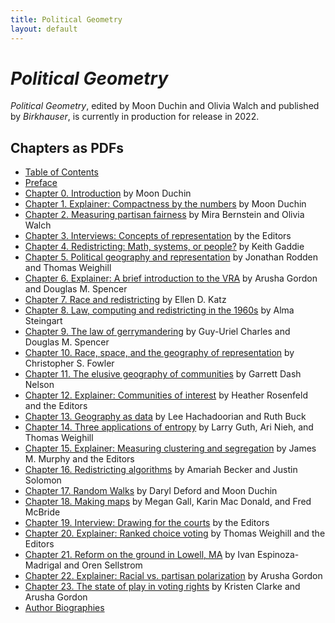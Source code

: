 ```yaml
---
title: Political Geometry
layout: default
---
```


# _Political Geometry_

_Political Geometry_, edited by Moon Duchin and Olivia Walch and published by _Birkhauser_, is currently in production for release in 2022. 

## Chapters as PDFs

* [Table of Contents](https://mggg.org/publications/political-geometry/Table_Of_Contents.pdf)
* [Preface](https://mggg.org/publications/political-geometry/Preface.pdf)
* [Chapter 0. Introduction](https://mggg.org/publications/political-geometry/00-Duchin.pdf) by Moon Duchin 
* [Chapter 1. Explainer: Compactness by the numbers](https://mggg.org/publications/political-geometry/01-Duchin.pdf) by Moon Duchin 
* [Chapter 2. Measuring partisan fairness](https://mggg.org/publications/political-geometry/02-BernsteinWalch.pdf) by Mira Bernstein and Olivia Walch 
* [Chapter 3. Interviews: Concepts of representation](https://mggg.org/publications/political-geometry/03-Editors.pdf) by the Editors
* [Chapter 4. Redistricting: Math, systems, or people?](https://mggg.org/publications/political-geometry/04-Gaddie.pdf) by Keith Gaddie 
* [Chapter 5. Political geography and representation](https://mggg.org/publications/political-geometry/05-RoddenWeighill.pdf) by Jonathan Rodden and Thomas Weighill 
* [Chapter 6. Explainer: A brief introduction to the VRA](https://mggg.org/publications/political-geometry/06-GordonSpencer.pdf) by Arusha Gordon and Douglas M. Spencer
* [Chapter 7. Race and redistricting](https://mggg.org/publications/political-geometry/07-Katz.pdf) by Ellen D. Katz 
* [Chapter 8. Law, computing and redistricting in the 1960s](https://mggg.org/publications/political-geometry/08-Steingart.pdf) by Alma Steingart 
* [Chapter 9. The law of gerrymandering](https://mggg.org/publications/political-geometry/09-CharlesSpencer.pdf) by Guy-Uriel Charles and Douglas M. Spencer 
* [Chapter 10.  Race, space, and the geography of representation](https://mggg.org/publications/political-geometry/10-Fowler.pdf) by Christopher S. Fowler
* [Chapter 11. The elusive geography of communities](https://mggg.org/publications/political-geometry/11-Nelson.pdf) by Garrett Dash Nelson
* [Chapter 12. Explainer: Communities of interest](https://mggg.org/publications/political-geometry/12-DuchinRosenfeld.pdf) by Heather Rosenfeld and the Editors
* [Chapter 13. Geography as data](https://mggg.org/publications/political-geometry/13-HachadoorianBuck.pdf) by Lee Hachadoorian and Ruth Buck
* [Chapter 14. Three applications of entropy](https://mggg.org/publications/political-geometry/14-GuthNiehWeighill.pdf) by Larry Guth, Ari Nieh, and Thomas Weighill
* [Chapter 15. Explainer: Measuring clustering and segregation](https://mggg.org/publications/political-geometry/15-DuchinMurphy.pdf) by James M. Murphy and the Editors
* [Chapter 16. Redistricting algorithms](https://mggg.org/publications/political-geometry/16-BeckerSolomon.pdf) by Amariah Becker and Justin Solomon
* [Chapter 17. Random Walks](https://mggg.org/publications/political-geometry/17-DefordDuchin.pdf) by Daryl Deford and Moon Duchin
* [Chapter 18. Making maps](https://mggg.org/publications/political-geometry/18-GallMacDonaldMcBride.pdf) by Megan Gall, Karin Mac Donald, and Fred McBride
* [Chapter 19. Interview: Drawing for the courts](https://mggg.org/publications/political-geometry/19-Editors.pdf) by the Editors
* [Chapter 20. Explainer: Ranked choice voting](https://mggg.org/publications/political-geometry/20-WeighillDuchin.pdf) by Thomas Weighill and the Editors
* [Chapter 21. Reform on the ground in Lowell, MA](https://mggg.org/publications/political-geometry/21-EspinozaMadrigalSellstrom.pdf) by Ivan Espinoza-Madrigal and Oren Sellstrom
* [Chapter 22. Explainer: Racial vs. partisan polarization](https://mggg.org/publications/political-geometry/22-Gordon.pdf) by Arusha Gordon
* [Chapter 23. The state of play in voting rights](https://mggg.org/publications/political-geometry/23-ClarkeGordon.pdf) by Kristen Clarke and Arusha Gordon
* [Author Biographies](https://mggg.org/publications/political-geometry/Author_Biographies.pdf)
